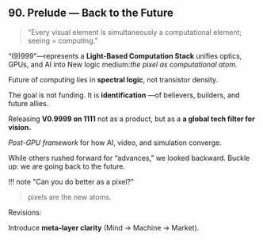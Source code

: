 ## 90. Prelude — Back to the Future

> “Every visual element is simultaneously a computational element; seeing = computing.”

“(9)999”—represents a **Light-Based Computation Stack** unifies optics, GPUs, and AI into New logic medium:*the pixel as computational atom.*

Future of computing lies in **spectral logic**, not transistor density.

The goal is not funding. It is **identification** —of believers, builders, and future allies.

Releasing **V0.9999 on 1111** not as a product, but as a **a **global tech filter for vision**.**

*Post-GPU framework* for how AI, video, and simulation converge.


While others rushed forward for “advances,” we looked backward. Buckle up: we are going back to the future.

!!! note "Can you do better as a pixel?"

> pixels are the new atoms.

Revisions:

Introduce **meta-layer clarity** (Mind → Machine → Market).
